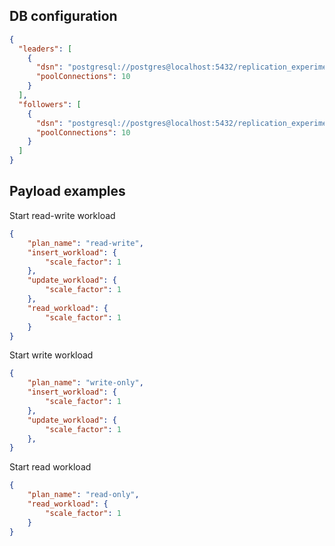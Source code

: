 ## DB configuration

```json
{
  "leaders": [
    {
      "dsn": "postgresql://postgres@localhost:5432/replication_experiment?sslmode=disable",
      "poolConnections": 10
    }
  ],
  "followers": [
    {
      "dsn": "postgresql://postgres@localhost:5432/replication_experiment?sslmode=disable",
      "poolConnections": 10
    }
  ]
}
```
## Payload examples

Start read-write workload
```json
{
    "plan_name": "read-write",
    "insert_workload": {
        "scale_factor": 1
    },
    "update_workload": {
        "scale_factor": 1
    },
    "read_workload": {
        "scale_factor": 1
    }
}
```

Start write workload
```json
{
    "plan_name": "write-only",
    "insert_workload": {
        "scale_factor": 1
    },
    "update_workload": {
        "scale_factor": 1
    },
}
```

Start read workload
```json
{
    "plan_name": "read-only",
    "read_workload": {
        "scale_factor": 1
    }
}
```